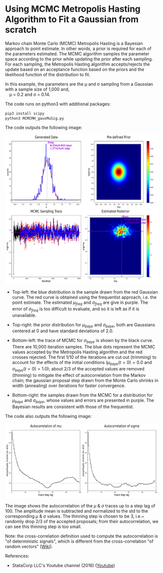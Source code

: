 # Using MCMC Metropolis Hasting Algorithm to Fit a Gaussian from scratch

Markov chain Monte Carlo (MCMC) Metropolis Hasting is a Bayesian approach to point estimate. In other words, a prior is required for each of the parameters estimated. The MCMC algorithm samples the parameter space according to the prior while updating the prior after each sampling. For each sampling, the Metropolis Hasting algorithm accepts/rejects the update based on an acceptance function based on the priors and the likelihood function of the distribution to fit.

In this example, the parameters are the &mu; and &sigma; sampling from a Gaussian with a sample size of 1,000 and, <br/>
&ensp;&ensp;&mu; = 0.2 and &sigma; = 0.14. <br/>

The code runs on python3 with additional packages:

    pip3 install scipy
    python3 MCMCMH_gausMuSig.py
The code outputs the following image:

<img src="https://github.com/SphericalCowww/Stat_MCMC_MetropolisHasting/blob/main/gausMuSig_Display.png" width="630" height="490">

- Top-left: the blue distribution is the sample drawn from the red Gaussian curve. The red curve is obtained using the frequentist approach, i.e. the point estimate. The estimated $\mu_{freq}$ and $\sigma_{freq}$ are give in purple. The error of $\sigma_{freq}$ is too difficult to evaluate, and so it is left as if it is unavailable. 

- Top-right: the prior distribution for $\mu_{baye}$ and $\sigma_{baye}$, both are Gaussians centered at 0 and have standard deviations of 2.0. 

- Bottom-left: the trace of MCMC for $\sigma_{baye}$ is shown by the black curve. There are 10,000 iteration samples. The blue dots represent the MCMC values accepted by the Metropolis Hasting algorithm and the red crosses rejected. The first 1/10 of the iterations are cut out (trimming) to account for the effects of the initial conditions ($\mu_{baye}(t=0) = 0.0$ and $\sigma_{baye}(t=0)=1.0$); about 2/3 of the accepted values are removed (thinning) to mitigate the effect of autocorrelation from the Markov chain; the gaussian proposal step drawn from the Monte Carlo shrinks in width (annealing) over iterations for faster convergence. 

- Bottom-right: the samples drawn from the MCMC for a distribution for $\mu_{baye}$ and $\sigma_{baye}$, whose values and errors are presented in purple. The Bayesian results are consistent with those of the frequentist. 

The code also outputs the following image:

<img src="https://github.com/SphericalCowww/Stat_MCMC_MetropolisHasting/blob/main/gausMuSigAuto_Display.png" width="630" height="245">

The image shows the autocorrelation of the $\mu$ & $\sigma$ traces up to a step lag of 100. The amplitude mean is subtracted and normalized to the std to the corresponding $\mu$ & $\sigma$ values. The thinning step is chosen to be 3, i.e.~ randomly drop 2/3 of the accepted proposals; from their autocorrelation, we can see this thinning step is too small.

Note: the cross-correlation definition used to compute the autocorrelation is "of deterministic signals", which is different from the cross-correlation "of random vectors" (<a href="https://en.wikipedia.org/wiki/Cross-correlation">Wiki</a>).

References:
- StataCorp LLC's Youtube channel (2016) (<a href="https://www.youtube.com/watch?v=OTO1DygELpY">Youtube</a>)
